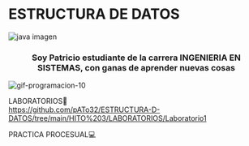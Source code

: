 # ESTRUCTURA DE DATOS
![java imagen](https://user-images.githubusercontent.com/101132627/198422202-7077178b-77c2-4742-abc0-0fe8ae352b17.jpeg)
### <div align="center">Soy Patricio estudiante de la carrera INGENIERIA EN SISTEMAS, con ganas de aprender nuevas cosas</div> 
![gif-programacion-10](https://user-images.githubusercontent.com/101132627/198422387-c4b3aabb-38bb-4171-95b5-7e5bd6bbfc25.gif)

LABORATORIOS🔭   
  https://github.com/pATo32/ESTRUCTURA-D-DATOS/tree/main/HITO%203/LABORATORIOS/Laboratorio1

PRACTICA PROCESUAL💻  
